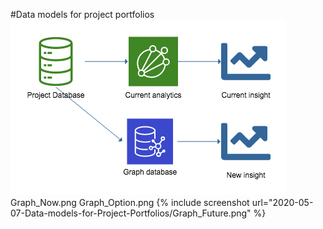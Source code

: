 #Data models for project portfolios
![](/images/2020-05-07-Data-models-for-Project-Portfolios/Graph_Future.png)
Graph_Now.png
Graph_Option.png
{% include screenshot url="2020-05-07-Data-models-for-Project-Portfolios/Graph_Future.png" %}
